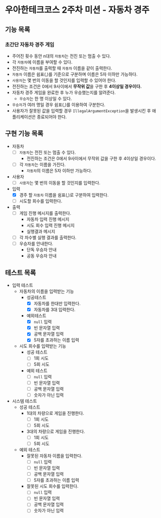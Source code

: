 # 우아한테크코스 2주차 미션 - 자동차 경주

## 기능 목록

### 초간단 자동차 경주 게임

- 주어진 횟수 동안 n대의 `자동차`는 전진 또는 멈출 수 있다.
- 각 `자동차`에 이름을 부여할 수 있다.
- 전진하는 `자동차`를 출력할 때 `자동차` 이름을 같이 출력한다.
- `자동차` 이름은 쉼표(,)를 기준으로 구분하며 이름은 5자 이하만 가능하다.
- `사용자`는 몇 번의 이동을 할 것인지를 입력할 수 있어야 한다.
- 전진하는 조건은 0에서 9사이에서 **무작위 값**을 구한 후 **4이상일 경우이다.**
- 자동차 경주 게임을 완료한 후 누가 우승했는지를 알려준다.
    - `우승자`는 한 명 이상일 수 있다.
- `우승자`가 여러 명일 경우 쉼표(,)를 이용하여 구분한다.
- 사용자가 잘못된 값을 입력할 경우 `IllegalArgumentException`을 발생시킨 후 애플리케이션은 종료되어야 한다.

## 구현 기능 목록

- 자동차
    - [ ] `자동차`는 전진 또는 멈출 수 있다.
        - 전진하는 조건은 0에서 9사이에서 무작위 값을 구한 후 4이상일 경우이다.
    - [ ] 각 `자동차`는 이름을 가진다.
        - `자동차`의 이름은 5자 이하만 가능하다.
- 사용자
    - [ ] `사용자`는 몇 번의 이동을 할 것인지를 입력한다.
- 입력
    - [x] 경주 할 `자동차` 이름을 쉼표(,)로 구분하여 입력한다.
    - [ ] 시도할 회수를 입력한다.
- 출력
    - [ ] 게임 진행 메시지를 출력한다.
        - 자동차 입력 진행 메시지
        - 시도 회수 입력 진행 메시지
        - 실행결과 메시지
    - [ ] 각 차수별 실행 결과를 출력한다.
    - [ ] 우승자를 안내한다.
        - 단독 우승자 안내
        - 공동 우승자 안내

## 테스트 목록

- 입력 테스트
    - 자동차의 이름을 입력받는 기능
        - 성공테스트
            - [x] 자동차를 한대만 입력한다.
            - [x] 자동차를 3대 입력한다.
        - 예외테스트
            -  [x] `null` 입력
            -  [x] 빈 문자열 입력
            -  [x] 공백 문자열 입력
            -  [x] 5자를 초과하는 이름 입력
    - 시도 회수를 입력받는 기능
        - 성공 테스트
            - [ ] 1회 시도
            - [ ] 5회 시도
        - 예외 테스트
            - [ ] `null` 입력
            - [ ] 빈 문자열 입력
            - [ ] 공백 문자열 입력
            - [ ] 숫자가 아닌 입력
- 시스템 테스트
    - 성공 테스트
        - 1대의 차량으로 게임을 진행한다.
            - [ ] 1회 시도
            - [ ] 5회 시도
        - 3대의 차량으로 게임을 진행한다.
            - [ ] 1회 시도
            - [ ] 5회 시도
    - 예외 테스트
        - 잘못된 자동차 이름을 입력한다.
            - [ ] `null` 입력
            - [ ] 빈 문자열 입력
            - [ ] 공백 문자열 입력
            - [ ] 5자를 초과하는 이름 입력
        - 잘못된 시도 회수를 입력한다.
            - [ ] `null` 입력
            - [ ] 빈 문자열 입력
            - [ ] 공백 문자열 입력
            - [ ] 숫자가 아닌 입력